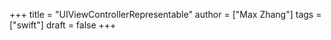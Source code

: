 +++
title = "UIViewControllerRepresentable"
author = ["Max Zhang"]
tags = ["swift"]
draft = false
+++
